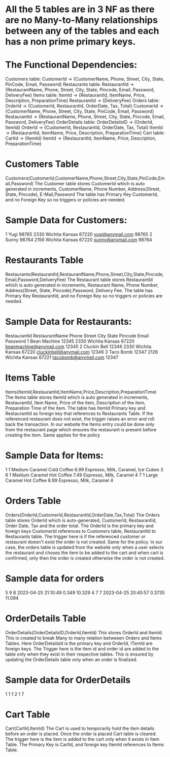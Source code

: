 # All the 5 tables are in 3 NF as there are no Many-to-Many relationships between any of the tables and each has a non prime primary keys.

# The Functional Dependencies:
Customers table:
CustomerId -> {CustomerName, Phone, Street, City, State, PinCode, Email, Password}
Restaurants table:
RestaurantId -> {RestaurantName, Phone, Street, City, State, Pincode, Email, Password, DeliveryFee}
Items table:
ItemId -> {RestaurantId, ItemName, Price, Description, PreparationTime}
RestaurantId -> {DeliveryFee}
Orders table:
OrderId -> {CustomerId, RestaurantId, OrderDate, Tax, Total}
CustomerId -> {CustomerName, Phone, Street, City, State, PinCode, Email, Password}
RestaurantId -> {RestaurantName, Phone, Street, City, State, Pincode, Email, Password, DeliveryFee}
OrderDetails table:
OrderDetailsID -> {OrderId, ItemId}
OrderId -> {CustomerId, RestaurantId, OrderDate, Tax, Total}
ItemId -> {RestaurantId, ItemName, Price, Description, PreparationTime}
Cart table:
CartId -> {ItemId}
ItemId -> {RestaurantId, ItemName, Price, Description, PreparationTime}

# Customers Table
Customers(CustomerId,CustomerName,Phone,Street,City,State,PinCode,Email,Password)
The Customer table stores CustomerId which is auto generated in increments, CustomerName, Phone Number, Address(Street, State, Pincode), E-Mail,Password
The table has Primary Key CustomerId, and no Foreign Key so no triggers or policies are needed.

# Sample Data for Customers:
1	Yugi	98765	2330 	Wichita	Kansas	67220	yugi@anymail.com	98765
2	Sunny	98764	2156	Wichita	Kansas	67220	sunny@anymail.com	98764

# Restaurants Table 
Restaurants(RestaurantId,RestaurantName,Phone,Street,City,State,Pincode,Email,Password,DeliveryFee)
The Restaurant table stores RestaurantId which is auto generated in increments, Restaurant Name, Phone Number, Address(Street, State, Pincode),Password, Delivery Fee.
The table has Primary Key RestaurantId, and no Foreign Key so no triggers or policies are needed.

# Sample Data for Restaurants:
RestaurantId	RestaurantName	Phone	Street	City	State	Pincode	Email	Password
1	Bean Machine	12345	2330	Wichita	Kansas	67220	beanmachine@anymail.com	12345
2	Cluckin Bell	12346	2330	Wichita	Kansas	67220	cluckinbell@anymail.com	12346
3	Taco Bomb	12347	2126	Wichita	Kansas	67221	tacobomb@anymail.com	12347

# Items Table
Items(ItemId,RestaurantId,ItemName,Price,Description,PreparationTime)
The Items table stores ItemId which is auto generated in increments, RestaurantId, Item Name, Price of the item, Description of the item, Preparation Time of the item.
The table has ItemId Primary key and RestaurantId as foreign key that references to Restaurants Table.
 If the referenced restaurant does not exist, the trigger raises an error and roll back the transaction. In our website the Items entry could be done only from the restaurant page which ensures the restaurant is present before creating the item. Same applies for the policy

# Sample Data for Items:
1	1	Medium Caramel Cold Coffee	6.99	Espresso, Milk, Caramel, Ice Cubes	3
6	1	Medium Caramel Hot Coffee	7.49	Espresso, Milk, Caramel	4
7	1	Large Caramel Hot Coffee	8.99	Espresso, Milk, Caramel	4

# Orders Table
Orders(OrderId,CustomerId,RestaurantId,OrderDate,Tax,Total)
The Orders table stores OrderId which is auto-generated, CustomerId, RestaurantId, Order Date, Tax and the order total.
The OrderId is the primary key and foreign keys CustomerId references to Customers table, RestaurantId to Restaurants table. 
The trigger here is if the referenced customer or restaurant doesn't exist the order is not created. Same for the policy.
In our case, the orders table is updated from the website only when a user selects the restaurant and choses the item to be added to the cart and when cart is confirmed, only then the order is created otherwise the order is not created.

# Sample data for orders
 5	9	8	2023-04-25 21:10:49	0.349	10.329
4	7	7	2023-04-25 20:45:57	0.3735	11.094

# OrderDetails Table
OrderDetails(OrderDetailsID,OrderId,ItemId)
This stores OrderId and ItemId. This is created to break Many to many relation betweeen Orders and Items Tables.
Here OrderDetailsId is the primary key and OrderId, ITemId are foreign keys.
The Trigger here is the item id and order id are added to the table only when they exist in their respective tables.
This is ensured by updating the OrderDetails table only when an order is finalized.

# Sample data for OrderDetails 
1	1	1
2	1	7

# Cart Table
Cart(CartId,ItemId)
The Cart is used to temporarily hold the item details before an order is placed. Once the order is placed Cart table is cleared.
The trigger here is the item is added to the cart only when it exists in Item Table.
The Primary Key is CartId, and foreign key ItemId references to Items Table.
